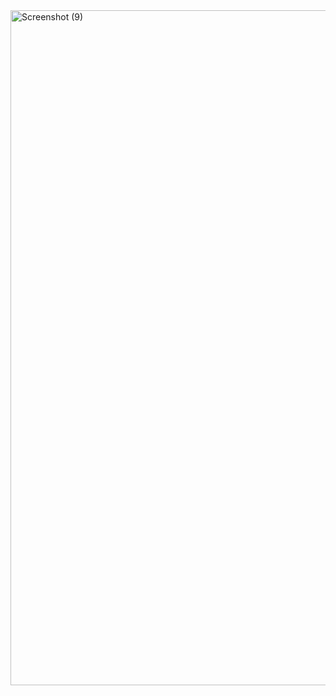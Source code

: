 <img width="1920" height="1080" alt="Screenshot (9)" src="https://github.com/user-attachments/assets/6820757a-8522-46c7-8d88-16ca83ad77ca" />
